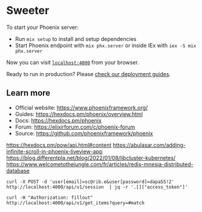 # Sweeter

To start your Phoenix server:

  * Run `mix setup` to install and setup dependencies
  * Start Phoenix endpoint with `mix phx.server` or inside IEx with `iex -S mix phx.server`

Now you can visit [`localhost:4000`](http://localhost:4000) from your browser.

Ready to run in production? Please [check our deployment guides](https://hexdocs.pm/phoenix/deployment.html).

## Learn more

  * Official website: https://www.phoenixframework.org/
  * Guides: https://hexdocs.pm/phoenix/overview.html
  * Docs: https://hexdocs.pm/phoenix
  * Forum: https://elixirforum.com/c/phoenix-forum
  * Source: https://github.com/phoenixframework/phoenix

https://hexdocs.pm/pow/api.html#content
https://abulasar.com/adding-infinite-scroll-in-phoenix-liveview-app
https://blog.differentpla.net/blog/2022/01/08/libcluster-kubernetes/
https://www.welcometothejungle.com/fr/articles/redis-mnesia-distributed-database

```
curl -X POST -d 'user[email]=sc@rib.e&user[password]=dapaSS!2' http://localhost:4000/api/v1/session  | jq -r '.[]["access_token"]'

curl -H "Authorization: fillout" http://localhost:4000/api/v1/get_items?query=#match
```